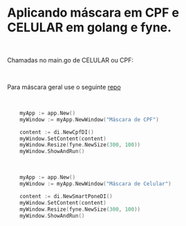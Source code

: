 <h1>Aplicando máscara em CPF e CELULAR em golang e fyne.</h1><br />
<p>Chamadas no main.go de CELULAR ou CPF:</p><br />
<p> Para máscara geral use o seguinte <a href="https://github.com/rafaelsouzaribeiro/fyne-mask" title="fyne mask">repo</a></p><br />

```go
	myApp := app.New()
	myWindow := myApp.NewWindow("Máscara de CPF")

	content := di.NewCpfDI()
	myWindow.SetContent(content)
	myWindow.Resize(fyne.NewSize(300, 100))
	myWindow.ShowAndRun()

```
 <br />


```go
 	myApp := app.New()
	myWindow := myApp.NewWindow("Máscara de Celular")

	content := di.NewSmartPoneDI()
	myWindow.SetContent(content)
	myWindow.Resize(fyne.NewSize(300, 100))
	myWindow.ShowAndRun()
 ```
